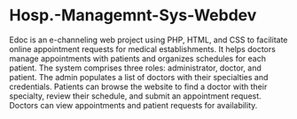 # Hosp.-Managemnt-Sys-Webdev
Edoc is an e-channeling web project using PHP, HTML, and CSS to facilitate online appointment requests for medical establishments. It helps doctors manage appointments with patients and organizes schedules for each patient. The system comprises three roles: administrator, doctor, and patient. The admin populates a list of doctors with their specialties and credentials. Patients can browse the website to find a doctor with their specialty, review their schedule, and submit an appointment request. Doctors can view appointments and patient requests for availability.
